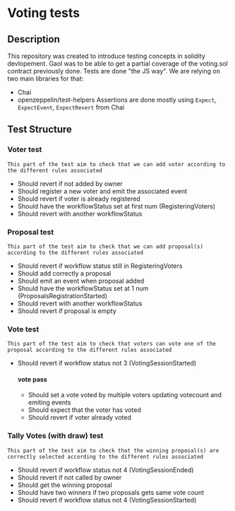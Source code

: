 # Voting tests

## Description

This repository was created to introduce testing concepts in solidity devlopement.
Gaol was to be able to get a partial coverage of the voting.sol contract previously done.
Tests are done "the JS way". We are relying on two main libraries for that:

- Chai
- openzeppelin/test-helpers
  Assertions are done mostly using `Expect`, `ExpectEvent`, `ExpectRevert` from Chai

## Test Structure

### Voter test
`This part of the test aim to check that we can add voter according to the different rules associated`
- Should revert if not added by owner
- Should register a new voter and emit the associated event
- Should revert if voter is already registered
- Should have the workflowStatus set at first num (RegisteringVoters)
- Should revert with another workflowStatus

### Proposal test
`This part of the test aim to check that we can add proposal(s) according to the different rules associated`

- Should revert if workflow status still in RegisteringVoters
- Should add correctly a proposal
- Should emit an event when proposal added
- Should have the workflowStatus set at 1 num (ProposalsRegistrationStarted)
- Should revert with another workflowStatus
- Should revert if proposal is empty

### Vote test
`This part of the test aim to check that voters can vote one of the proposal according to the different rules associated`

- Should revert if workflow status not 3 (VotingSessionStarted)
    #### vote pass
    - Should set a vote voted by multiple voters updating votecount and emiting events
    - Should expect that the voter has voted
    - Should revert if voter already voted

### Tally Votes (with draw) test
`This part of the test aim to check that the winning proposal(s) are correctly selected according to the different rules associated`
- Should revert if workflow status not 4 (VotingSessionEnded)
- Should revert if not called by owner
- Should get the winning proposal
- Should have two winners if two proposals gets same vote count
- Should revert if workflow status not 4 (VotingSessionStarted)
